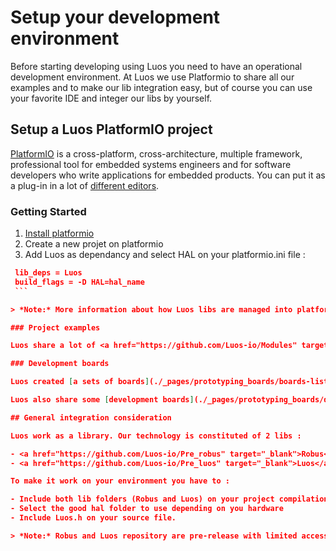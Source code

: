 # Setup your development environment

Before starting developing using Luos you need to have an operational development environment.
At Luos we use Platformio to share all our examples and to make our lib integration easy, but of course you can use your favorite IDE and integer our libs by yourself.

## Setup a Luos PlatformIO project

<a href="https://platformio.org/" target="_blank">PlatformIO</a> is a cross-platform, cross-architecture, multiple framework, professional tool for embedded systems engineers and for software developers who write applications for embedded products. You can put it as a plug-in in a lot of <a href="https://docs.platformio.org/en/latest/integration/ide/index.html#desktop-ide" target="_blank">different editors</a>.

### Getting Started

 1. <a href="https://platformio.org/platformio-ide" target="_blank">Install platformio</a>
 2. Create a new projet on platformio
 3. Add Luos as dependancy and select HAL on your platformio.ini file :

   ```Json
    lib_deps = Luos
    build_flags = -D HAL=hal_name
    ```

> *Note:* More information about how Luos libs are managed into platformio <a href="https://community.luos.io/t/how-to-link-luos-and-robus-to-platformio/244" target="_blank">following this post on our forum</a>.

### Project examples

Luos share a lot of <a href="https://github.com/Luos-io/Modules" target="_blank">codes examples</a>, feel free to use and modify them as you want.

### Development boards

Luos created [a sets of boards](./_pages/prototyping_boards/boards-list.md) allowing to easily prototype a Device.

Luos also share some [development boards](./_pages/prototyping_boards/dev-board-list.md) allowing you to create from scratch and debug easily.

## General integration consideration

Luos work as a library. Our technology is constituted of 2 libs :

 - <a href="https://github.com/Luos-io/Pre_robus" target="_blank">Robus</a> : This lib is the communication way used by Luos.
 - <a href="https://github.com/Luos-io/Pre_luos" target="_blank">Luos</a> : This is the main lib you will have to deal with.

To make it work on your environment you have to :

 - Include both lib folders (Robus and Luos) on your project compilation
 - Select the good hal folder to use depending on you hardware
 - Include Luos.h on your source file.

> *Note:* Robus and Luos repository are pre-release with limited access. Complete sources will be available soon.
